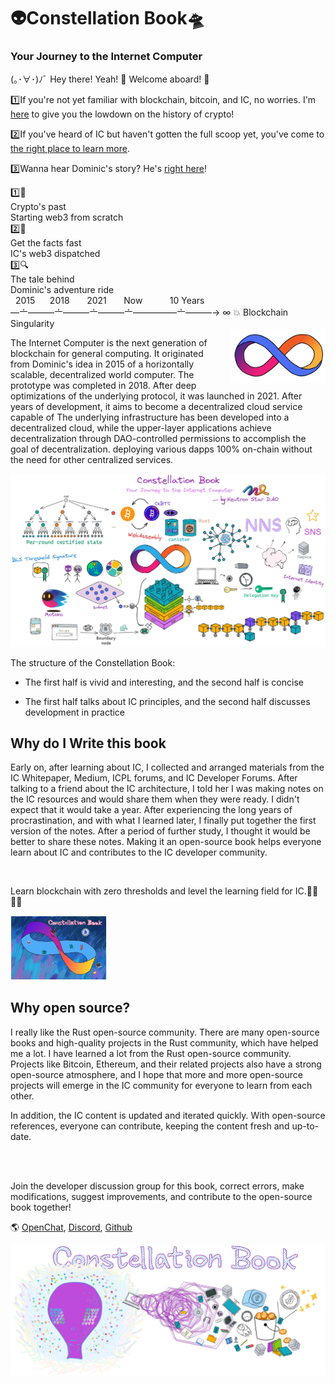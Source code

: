 <div class="center-image">
    <h1 class="home-h1">👽Constellation Book🛸</h1>
</div>
<div class="center-image">
    <h3 class="home-h3">Your Journey to the Internet Computer</h3>
</div>

(｡･∀･)ﾉﾞ Hey there! Yeah! 🫡 Welcome aboard! 🎉 

1️⃣If you're not yet familiar with blockchain, bitcoin, and IC, no worries. I'm [here](0.JourneytoWeb3/WhatistheBlockchain.md) to give you the lowdown on the history of crypto!

2️⃣If you've heard of IC but haven't gotten the full scoop yet, you've come to [the right place to learn more](1.OverviewofIC/1.md).

3️⃣Wanna hear Dominic's story? He's [right here](0.JourneytoWeb3/JourneyoftheDreamWeaver.md)!

<div class="home-box">
    <div class="box box1">1️⃣📡
            <div>
                Crypto's past
            </div>
            <div>
                Starting web3 from scratch
            </div>
    </div>
    <div class="box box2">2️⃣📖
            <div>
                Get the facts fast
            </div>
            <div>
                IC's web3 dispatched
            </div>
    </div>
    <div class="box box3">3️⃣🔍
            <div>
                The tale behind
            </div>
            <div>
                Dominic's adventure ride
            </div>
    </div>
</div>

<div class="zoom-font">
    &nbsp; 2015 &nbsp;&nbsp;&nbsp;&nbsp; 2018 &nbsp;&nbsp;&nbsp;
    &nbsp; 2021 &nbsp;&nbsp;&nbsp;&nbsp;&nbsp; Now &nbsp;&nbsp;&nbsp;
    &nbsp;&nbsp;&nbsp;&nbsp;&nbsp; 10 Years
    <br>
    —〦———〦———〦———〦—————〦———→ ∞ 💥 Blockchain Singularity
</div>

<img src="assets/README/iclogo.png" width="30%" style="float: right; margin-left: 35px;" class="zoom-img"/>

The Internet Computer is the next generation of blockchain for general computing. It originated from Dominic's idea in 2015 of a horizontally scalable, decentralized world computer. The prototype was completed in 2018. After deep optimizations of the underlying protocol, it was launched in 2021. After years of development, it aims to become a decentralized cloud service capable of
<span class="hover-win0">
    <span class="hover-win2">
        The underlying infrastructure has been developed into a decentralized cloud, while the upper-layer applications achieve decentralization through DAO-controlled permissions to accomplish the goal of decentralization.
    </span>
    <span class="hover-win1">
        deploying various dapps
    </span>
</span>
100% on-chain without the need for other centralized services.


<div class="center-image">
    <img src="assets/README/Book0.jpg">
</div>

The structure of the Constellation Book:

* The first half is vivid and interesting, and the second half is concise

* The first half talks about IC principles, and the second half discusses development in practice


## Why do I Write this book

Early on, after learning about IC, I collected and arranged materials from the IC Whitepaper, Medium, ICPL forums, and IC Developer Forums. After talking to a friend about the IC architecture, I told her I was making notes on the IC resources and would share them when they were ready. I didn't expect that it would take a year. After experiencing the long years of procrastination, and with what I learned later, I finally put together the first version of the notes. After a period of further study, I thought it would be better to share these notes. Making it an open-source book helps everyone learn about IC and contributes to the IC developer community.

<br>

Learn blockchain with zero thresholds and level the learning field for IC.👨‍💻👩‍💻

<div class="center-image">
    <img src="assets/README/1.jpg" style="zoom:15%;" >
</div>

## Why open source?

I really like the Rust open-source community. There are many open-source books and high-quality projects in the Rust community, which have helped me a lot. I have learned a lot from the Rust open-source community. Projects like Bitcoin, Ethereum, and their related projects also have a strong open-source atmosphere, and I hope that more and more open-source projects will emerge in the IC community for everyone to learn from each other.

In addition, the IC content is updated and iterated quickly. With open-source references, everyone can contribute, keeping the content fresh and up-to-date.

<br>
<br>

Join the developer discussion group for this book, correct errors, make modifications, suggest improvements, and contribute to the open-source book together!

🌎
[OpenChat](https://oc.app/4jwox-pyaaa-aaaar-amjbq-cai/?ref=3iq22-xyaaa-aaaar-amjrq-cai&code=834791b392db154c), [Discord](https://discord.gg/5Y8QPHvR), [Github](https://github.com/NeutronStarDAO/ConstellationBook-English)

<div class="center-image">
    <img src="assets/README/2.jpg">
</div>

<br>
